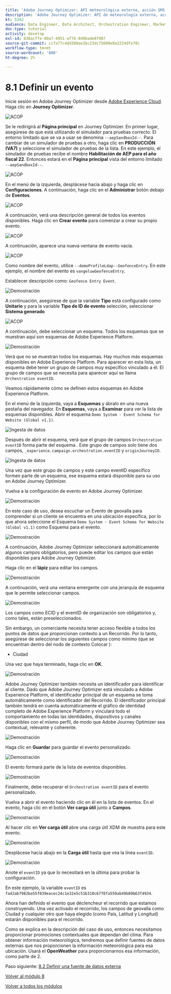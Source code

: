 ```yaml
---
title: 'Adobe Journey Optimizer: API meteorológica externa, acción SMS y más: Definir un evento'
description: 'Adobe Journey Optimizer: API de meteorología externa, acción de SMS y más'
kt: 5342
audience: Data Engineer, Data Architect, Orchestration Engineer, Marketer
doc-type: tutorial
activity: develop
exl-id: 838acffe-89a7-4951-af76-049bade8f987
source-git-commit: cc7a77c4dd380ae1bc23dc75608e8e2224dfe78c
workflow-type: tm+mt
source-wordcount: '800'
ht-degree: 2%

---
```


# 8.1 Definir un evento

Inicie sesión en Adobe Journey Optimizer desde [Adobe Experience Cloud](https://experience.adobe.com). Haga clic en **Journey Optimizer**.

![ACOP](../module7/images/acophome.png)

Se le redirigirá al **Página principal**  en Journey Optimizer. En primer lugar, asegúrese de que está utilizando el simulador para pruebas correcto. El entorno limitado que se va a usar se denomina `--aepSandboxId--`. Para cambiar de un simulador de pruebas a otro, haga clic en **PRODUCCIÓN (VA7)** y seleccione el simulador de pruebas de la lista. En este ejemplo, el simulador de pruebas recibe el nombre **Habilitación de AEP para el año fiscal 22**. Entonces estará en el **Página principal** vista del entorno limitado `--aepSandboxId--`.

![ACOP](../module7/images/acoptriglp.png)

En el menú de la izquierda, desplácese hacia abajo y haga clic en **Configuraciones**. A continuación, haga clic en el **Administrar** botón debajo de **Eventos**.

![ACOP](./images/acopmenu.png)

A continuación, verá una descripción general de todos los eventos disponibles. Haga clic en **Crear evento** para comenzar a crear su propio evento.

![ACOP](./images/emptyevent.png)

A continuación, aparece una nueva ventana de evento vacía.

![ACOP](./images/emptyevent1.png)

Como nombre del evento, utilice `--demoProfileLdap--GeofenceEntry`. En este ejemplo, el nombre del evento es `vangeluwGeofenceEntry`.

Establecer descripción como: `Geofence Entry Event`.

![Demostración](./images/evname.png)

A continuación, asegúrese de que la variable **Tipo** está configurado como **Unitario** y para la variable **Tipo de ID de evento** selección, seleccionar **Sistema generado**

![ACOP](./images/eventidtype.png)

A continuación, debe seleccionar un esquema. Todos los esquemas que se muestran aquí son esquemas de Adobe Experience Platform.

![Demostración](./images/evschema.png)

Verá que no se muestran todos los esquemas. Hay muchos más esquemas disponibles en Adobe Experience Platform.
Para aparecer en esta lista, un esquema debe tener un grupo de campos muy específico vinculado a él. El grupo de campos que se necesita para aparecer aquí se llama `Orchestration eventID`.

Veamos rápidamente cómo se definen estos esquemas en Adobe Experience Platform.

En el menú de la izquierda, vaya a **Esquemas** y ábralo en una nueva pestaña del navegador. En **Esquemas**, vaya a **Examinar** para ver la lista de esquemas disponibles.
Abrir el esquema `Demo System - Event Schema for Website (Global v1.1)`.

![Ingesta de datos](./images/schemas.png)

Después de abrir el esquema, verá que el grupo de campos `Orchestration eventID` forma parte del esquema .
Este grupo de campos solo tiene dos campos, `_experience.campaign.orchestration.eventID` y `originJourneyID`.

![Ingesta de datos](./images/schemageo.png)

Una vez que este grupo de campos y este campo eventID específico formen parte de un esquema, ese esquema estará disponible para su uso en Adobe Journey Optimizer.

Vuelva a la configuración de evento en Adobe Journey Optimizer.

![Demostración](./images/evschema.png)

En este caso de uso, desea escuchar un Evento de geovalla para comprender si un cliente se encuentra en una ubicación específica, por lo que ahora seleccione el Esquema `Demo System - Event Schema for Website (Global v1.1)` como Esquema para el evento.

![Demostración](./images/evschema1.png)

A continuación, Adobe Journey Optimizer seleccionará automáticamente algunos campos obligatorios, pero puede editar los campos que están disponibles para Adobe Journey Optimizer.

Haga clic en el **lápiz** para editar los campos.

![Demostración](./images/editfields.png)

A continuación, verá una ventana emergente con una jerarquía de esquema que le permite seleccionar campos.

![Demostración](./images/popup.png)

Los campos como ECID y el eventID de organización son obligatorios y, como tales, están preseleccionados.

Sin embargo, un comerciante necesita tener acceso flexible a todos los puntos de datos que proporcionan contexto a un Recorrido. Por lo tanto, asegúrese de seleccionar los siguientes campos como mínimo (que se encuentran dentro del nodo de contexto Colocar ):

- Ciudad

Una vez que haya terminado, haga clic en **OK**.

![Demostración](./images/popupok.png)

Adobe Journey Optimizer también necesita un identificador para identificar al cliente. Dado que Adobe Journey Optimizer está vinculado a Adobe Experience Platform, el identificador principal de un esquema se toma automáticamente como identificador del Recorrido.
El identificador principal también tendrá en cuenta automáticamente el gráfico de identidad completo de Adobe Experience Platform y vinculará todo el comportamiento en todas las identidades, dispositivos y canales disponibles con el mismo perfil, de modo que Adobe Journey Optimizer sea contextual, relevante y coherente.

![Demostración](./images/eventidentifier.png)

Haga clic en **Guardar** para guardar el evento personalizado.

![Demostración](./images/save.png)

El evento formará parte de la lista de eventos disponibles.

![Demostración](./images/eventlist.png)

Finalmente, debe recuperar el `Orchestration eventID` para el evento personalizado.

Vuelva a abrir el evento haciendo clic en él en la lista de eventos.
En el evento, haga clic en el botón **Ver carga útil** junto a **Campos**.

![Demostración](./images/eventlist1.png)

Al hacer clic en **Ver carga útil** abre una carga útil XDM de muestra para este evento.

![Demostración](./images/fieldseyepayload.png)

Desplácese hacia abajo en la **Carga útil** hasta que vea la línea `eventID`.

![Demostración](./images/fieldseyepayloadev.png)

Anote el `eventID` ya que lo necesitará en la última para probar la configuración.

En este ejemplo, la variable `eventID` es `fa42ab7982ba55f039eacec24c1e32e5c51b310c67f0fa559ab49b89b63f4934`.

Ahora han definido el evento que déclencheur el recorrido que estamos construyendo. Una vez activado el recorrido, los campos de geovalla como Ciudad y cualquier otro que haya elegido (como País, Latitud y Longitud) estarán disponibles para el recorrido.

Como se explica en la descripción del caso de uso, entonces necesitamos proporcionar promociones contextuales que dependan del clima. Para obtener información meteorológica, tendremos que definir fuentes de datos externas que nos proporcionen la información meteorológica para esa ubicación. Usará el **OpenWeather** para proporcionarnos esa información, como parte de 2.

Paso siguiente: [8.2 Definir una fuente de datos externa](./ex2.md)

[Volver al módulo 8](journey-orchestration-external-weather-api-sms.md)

[Volver a todos los módulos](../../overview.md)
